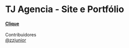 # TJ Agencia - Site e Portfólio

#### [Clique](https://tj-agencia.github.io/contate-nos)

Contribuidores <br>
[@zzjunior](https://github.com/zzjunior)
[]()